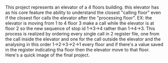 
This project represents an elevator of a 4 floors building.
this elevator has as his core feature the ability to understand the closest "calling floor" even if the closest flor calls the elevator after the "processing floor". 
EX: the elevator is moving from 1 to 4
floor 3 make a call while the elevator is at floor 2 so the new sequence of stop id 1->3->4 rather than 1->4->3.
This process is realized by ordering every single call in 2 register file, one from the call inside the elevator and one for the call outside the elevator and the analysing in this order 1->2->3->2->1 every floor and if there's a value saved in the register indicating tha floor then the elevator move to that floor.
Here's a quick image of the final project.
